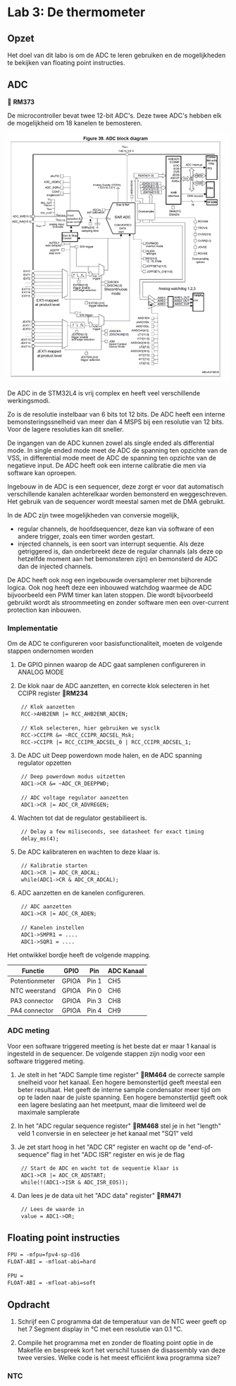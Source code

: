 # Lab 3: De thermometer

## Opzet

Het doel van dit labo is om de ADC te leren gebruiken en de mogelijkheden te bekijken van floating point instructies.

## ADC

📌 **RM373**

De microcontroller bevat twee 12-bit ADC's. Deze twee ADC's hebben elk de mogelijkheid om 18 kanelen te bemosteren.

![ADC blokdiagramma](img/rm_adc.PNG)

De ADC in de STM32L4 is vrij complex en heeft veel verschillende werkingsmodi.

Zo is de resolutie instelbaar van 6 bits tot 12 bits. De ADC heeft een interne bemonsteringssnelheid van meer dan 4 MSPS bij een resolutie van 12 bits. Voor de lagere resoluties kan dit sneller. 

De ingangen van de ADC kunnen zowel als single ended als differential mode. In single ended mode meet de ADC de spanning ten opzichte van de VSS, in differential mode meet de ADC de spanning ten opzichte van de negatieve input. De ADC heeft ook een interne calibratie die men via software kan oproepen. 

Ingebouw in de ADC is een sequencer, deze zorgt er voor dat automatisch verschillende kanalen achterelkaar worden bemonsterd en weggeschreven. Het gebruik van de sequencer wordt meestal samen met de DMA gebruikt.

In de ADC zijn twee mogelijkheden van conversie mogelijk,
* regular channels, de hoofdsequencer, deze kan via software of een andere trigger, zoals een timer worden gestart.
* injected channels, is een soort van interrupt sequentie. Als deze getriggered is, dan onderbreekt deze de regular channals (als deze op hetzelfde moment aan het bemonsteren zijn) en bemonsterd de ADC dan de injected channels. 

De ADC heeft ook nog een ingebouwde oversamplerer met bijhorende logica. Ook nog heeft deze een inbouwed watchdog waarmee de ADC bijvoorbeeld een PWM timer kan laten stoppen. Die wordt bijvoorbeeld gebruikt wordt als stroommeeting en zonder software men een over-current protection kan inbouwen. 

### Implementatie

Om de ADC te configureren voor basisfunctionaliteit, moeten de volgende stappen ondernomen worden

1. De GPIO pinnen waarop de ADC gaat samplenen configureren in ANALOG MODE
2. De klok naar de ADC aanzetten, en correcte klok selecteren in het CCIPR register 📌**RM234**


		// Klok aanzetten
		RCC->AHB2ENR |= RCC_AHB2ENR_ADCEN; 

		// Klok selecteren, hier gebruiken we sysclk
		RCC->CCIPR &= ~RCC_CCIPR_ADCSEL_Msk;
		RCC->CCIPR |= RCC_CCIPR_ADCSEL_0 | RCC_CCIPR_ADCSEL_1;


3. De ADC uit Deep powerdown mode halen, en de ADC spanning regulator opzetten

		// Deep powerdown modus uitzetten
		ADC1->CR &= ~ADC_CR_DEEPPWD;

		// ADC voltage regulator aanzetten
		ADC1->CR |= ADC_CR_ADVREGEN;

4. Wachten tot dat de regulator gestabilieert is.

		// Delay a few miliseconds, see datasheet for exact timing
		delay_ms(4);

5. De ADC kalibrateren en wachten to deze klaar is.

		// Kalibratie starten
		ADC1->CR |= ADC_CR_ADCAL;
		while(ADC1->CR & ADC_CR_ADCAL);

6. ADC aanzetten en de kanelen configureren. 

		// ADC aanzetten
		ADC1->CR |= ADC_CR_ADEN;

		// Kanelen instellen
		ADC1->SMPR1 = ....
		ADC1->SQR1 = ....

Het ontwikkel bordje heeft de volgende mapping. 

| Functie | GPIO | Pin |  ADC Kanaal |
| ------- | ---- | --- | ----------- |
| Potentionmeter | GPIOA | Pin 1 | CH5 |
| NTC weerstand  | GPIOA | Pin 0 | CH6 |
| PA3 connector  | GPIOA | Pin 3 | CH8 |
| PA4 connector | GPIOA | Pin 4 | CH9 |

### ADC meting

Voor een software triggered meeting is het beste dat er maar 1 kanaal is ingesteld in de sequencer. De volgende stappen zijn nodig voor een software triggered meting.

1. Je stelt in het "ADC Sample time register" 📌**RM464** de correcte sample snelheid voor het kanaal. Een hogere bemonstertijd geeft meestal een beter resultaat. Het geeft de interne sample condensator meer tijd om op te laden naar de juiste spanning. Een hogere bemonstertijd geeft ook een lagere beslating aan het meetpunt, maar die limiteerd wel de maximale samplerate
2. In het "ADC regular sequence register" 📌**RM468** stel je in het "length" veld 1 conversie in en selecteer je het kanaal met "SQ1" veld
3. Je zet start hoog in het "ADC CR" register en wacht op de "end-of-sequence" flag in het "ADC ISR" register en wis je de flag

		// Start de ADC en wacht tot de sequentie klaar is
		ADC1->CR |= ADC_CR_ADSTART;
		while(!(ADC1->ISR & ADC_ISR_EOS));

4. Dan lees je de data uit het "ADC data" register" 📌**RM471**

		// Lees de waarde in
		value = ADC1->DR;

## Floating point instructies

    FPU = -mfpu=fpv4-sp-d16
    FLOAT-ABI = -mfloat-abi=hard

    FPU = 
    FLOAT-ABI = -mfloat-abi=soft

## Opdracht

1. Schrijf een C programma dat de temperatuur van de NTC weer geeft op het 7 Segment display in °C met een resolutie van 0.1 °C. 

2. Compile het programma met en zonder de floating point optie in de Makefile en bespreek kort het verschil tussen de disassembly van deze twee versies. Welke code is het meest efficiënt kwa programma size?

### NTC
